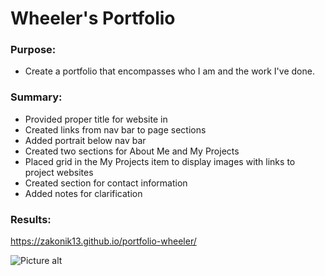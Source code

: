 
# Wheeler's Portfolio

### Purpose:
   * Create a portfolio that encompasses who I am and the work I've done.

### Summary:
   * Provided proper title for website in <head>
   * Created links from nav bar to page sections
   * Added portrait below nav bar
   * Created two sections for About Me and My Projects
   * Placed grid in the My Projects item to display images with links to project websites
   * Created section for contact information
   * Added notes for clarification

### Results:
https://zakonik13.github.io/portfolio-wheeler/

![Picture alt](https://www.webpagescreenshot.info/image-url/JpAle4MgR "Portfolio")